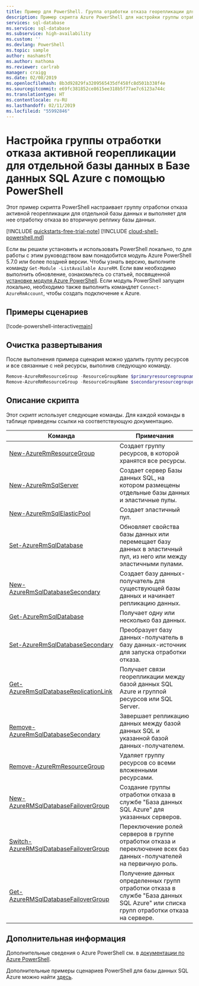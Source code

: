 ```yaml
---
title: Пример для PowerShell. Группа отработки отказа георепликации для отдельной базы данных SQL Azure | Документация Майкрософт
description: Пример скрипта Azure PowerShell для настройки группы отработки отказа активной георепликации отдельной базы данных в Базе данных SQL Azure и отработки отказа этой базы данных.
services: sql-database
ms.service: sql-database
ms.subservice: high-availability
ms.custom: ''
ms.devlang: PowerShell
ms.topic: sample
author: mashamsft
ms.author: mathoma
ms.reviewer: carlrab
manager: craigg
ms.date: 02/08/2019
ms.openlocfilehash: 8b3d92829fa3209565435df458fc8d501b338f4e
ms.sourcegitcommit: e69fc381852ce8615ee318b5f77ae7c6123a744c
ms.translationtype: HT
ms.contentlocale: ru-RU
ms.lasthandoff: 02/11/2019
ms.locfileid: "55992846"
---
```

# <a name="use-powershell-to-configure-an-active-geo-replication-failover-group-for-a-single-database-in-azure-sql-database"></a>Настройка группы отработки отказа активной георепликации для отдельной базы данных в Базе данных SQL Azure с помощью PowerShell

Этот пример скрипта PowerShell настраивает группу отработки отказа активной георепликации для отдельной базы данных и выполняет для нее отработку отказа во вторичную реплику базы данных.

[!INCLUDE [quickstarts-free-trial-note](../../../includes/quickstarts-free-trial-note.md)]
[!INCLUDE [cloud-shell-powershell.md](../../../includes/cloud-shell-powershell.md)]

Если вы решили установить и использовать PowerShell локально, то для работы с этим руководством вам понадобится модуль Azure PowerShell 5.7.0 или более поздней версии. Чтобы узнать версию, выполните команду `Get-Module -ListAvailable AzureRM`. Если вам необходимо выполнить обновление, ознакомьтесь со статьей, посвященной [установке модуля Azure PowerShell](/powershell/azure/install-az-ps). Если модуль PowerShell запущен локально, необходимо также выполнить командлет `Connect-AzureRmAccount`, чтобы создать подключение к Azure.

## <a name="sample-scripts"></a>Примеры сценариев

[!code-powershell-interactive[main](../../../powershell_scripts/sql-database/setup-geodr-and-failover/setup-geodr-and-failover-database-failover-group.ps1?highlight=19-22 "Set up failover group for single database")]

## <a name="clean-up-deployment"></a>Очистка развертывания

После выполнения примера сценария можно удалить группу ресурсов и все связанные с ней ресурсы, выполнив следующую команду.

```powershell
Remove-AzureRmResourceGroup -ResourceGroupName $primaryresourcegroupname
Remove-AzureRmResourceGroup -ResourceGroupName $secondaryresourcegroupname
```

## <a name="script-explanation"></a>Описание скрипта

Этот скрипт использует следующие команды. Для каждой команды в таблице приведены ссылки на соответствующую документацию.

| Команда | Примечания |
|---|---|
| [New-AzureRmResourceGroup](/powershell/module/azurerm.resources/new-azurermresourcegroup) | Создает группу ресурсов, в которой хранятся все ресурсы. |
| [New-AzureRmSqlServer](/powershell/module/azurerm.sql/new-azurermsqlserver) | Создает сервер Базы данных SQL, на котором размещены отдельные базы данных и эластичные пулы. |
| [New-AzureRmSqlElasticPool](/powershell/module/azurerm.sql/new-azurermsqlelasticpool) | Создает эластичный пул. |
| [Set-AzureRmSqlDatabase](/powershell/module/azurerm.sql/set-azurermsqldatabase) | Обновляет свойства базы данных или перемещает базу данных в эластичный пул, из него или между эластичными пулами. |
| [New-AzureRmSqlDatabaseSecondary](/powershell/module/azurerm.sql/new-azurermsqldatabasesecondary)| Создает базу данных-получатель для существующей базы данных и начинает репликацию данных. |
| [Get-AzureRmSqlDatabase](/powershell/module/azurerm.sql/get-azurermsqldatabase)| Получает одну или несколько баз данных. |
| [Set-AzureRmSqlDatabaseSecondary](/powershell/module/azurerm.sql/set-azurermsqldatabasesecondary)| Преобразует базу данных-получатель в базу данных-источник для запуска отработки отказа.|
| [Get-AzureRmSqlDatabaseReplicationLink](/powershell/module/azurerm.sql/get-azurermsqldatabasereplicationlink) | Получает связи георепликации между базой данных SQL Azure и группой ресурсов или SQL Server. |
| [Remove-AzureRmSqlDatabaseSecondary](/powershell/module/azurerm.sql/remove-azurermsqldatabasesecondary) | Завершает репликацию данных между базой данных SQL и указанной базой данных-получателем. |
| [Remove-AzureRmResourceGroup](/powershell/module/azurerm.resources/remove-azurermresourcegroup) | Удаляет группу ресурсов со всеми вложенными ресурсами. |
| [New-AzureRMSqlDatabaseFailoverGroup](/powershell/module/azurerm.sql/new-azurermsqldatabasefailovergroup) | Создание группы отработки отказа в службе "База данных SQL Azure" для указанных серверов. |
| [Switch-AzureRMSqlDatabaseFailoverGroup](/powershell/module/azurerm.sql/switch-azurermsqldatabasefailovergroup) | Переключение ролей серверов в группе отработки отказа и переключение всех баз данных-получателей на первичную роль. |
| [Get-AzureRMSqlDatabaseFailoverGroup](/powershell/module/azurerm.sql/get-azurermsqldatabasefailovergroup) | Получение данных определенных групп отработки отказа в службе "База данных SQL Azure" или списка групп отработки отказа на сервере. |

## <a name="next-steps"></a>Дополнительная информация

Дополнительные сведения о Azure PowerShell см. в [документации по Azure PowerShell](/powershell/azure/overview).

Дополнительные примеры сценариев PowerShell для базы данных SQL Azure можно найти [здесь](../sql-database-powershell-samples.md).
